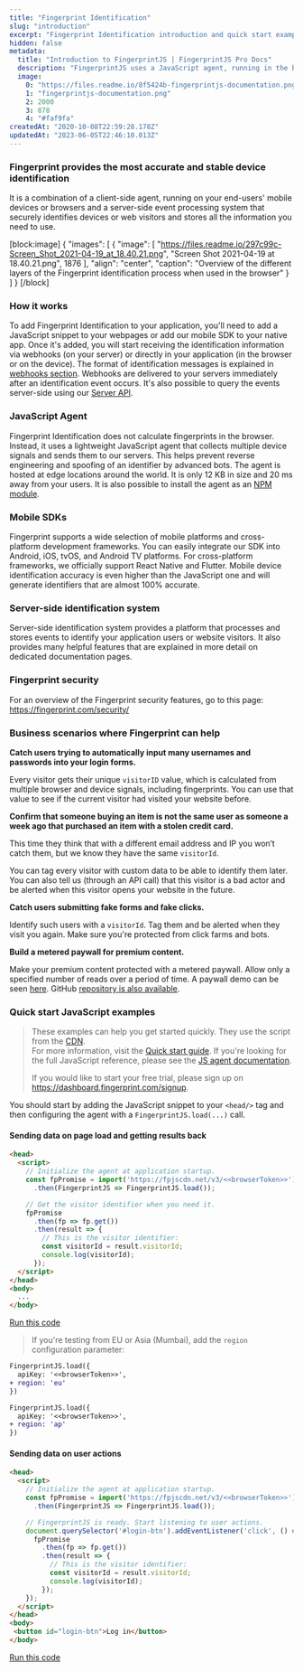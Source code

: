 ```yaml
---
title: "Fingerprint Identification"
slug: "introduction"
excerpt: "Fingerprint Identification introduction and quick start examples."
hidden: false
metadata: 
  title: "Introduction to FingerprintJS | FingerprintJS Pro Docs"
  description: "FingerprintJS uses a JavaScript agent, running in the browser, and a server-side API system to identify visitors and store information you need to detect fraud."
  image: 
    0: "https://files.readme.io/8f5424b-fingerprintjs-documentation.png"
    1: "fingerprintjs-documentation.png"
    2: 2000
    3: 878
    4: "#faf9fa"
createdAt: "2020-10-08T22:59:28.178Z"
updatedAt: "2023-06-05T22:46:10.013Z"
---
```

### Fingerprint provides the most accurate and stable device identification

It is a combination of a client-side agent, running on your end-users' mobile devices or browsers and a server-side event processing system that securely identifies devices or web visitors and stores all the information you need to use.

[block:image]
{
  "images": [
    {
      "image": [
        "https://files.readme.io/297c99c-Screen_Shot_2021-04-19_at_18.40.21.png",
        "Screen Shot 2021-04-19 at 18.40.21.png",
        1876
      ],
      "align": "center",
      "caption": "Overview of the different layers of the Fingerprint identification process when used in the browser"
    }
  ]
}
[/block]

### How it works

To add Fingerprint Identification to your application, you'll need to add a JavaScript snippet to your webpages or add our mobile SDK to your native app. Once it's added, you will start receiving the identification information via webhooks \(on your server\) or directly in your application \(in the browser or on the device\). The format of identification messages is explained in [webhooks section](webhooks). Webhooks are delivered to your servers immediately after an identification event occurs. It's also possible to query the events server-side using our [Server API](server-api). 

### JavaScript Agent

Fingerprint Identification does not calculate fingerprints in the browser. Instead, it uses a lightweight JavaScript agent that collects multiple device signals and sends them to our servers. This helps prevent reverse engineering and spoofing of an identifier by advanced bots. The agent is hosted at edge locations around the world. It is only 12 KB in size and  20 ms away from your users. It is also possible to install the agent as an [NPM module](doc:js-agent#ecmascript-module).

### Mobile SDKs

Fingerprint supports a wide selection of mobile platforms and cross-platform development frameworks. You can easily integrate our SDK into Android, iOS, tvOS, and Android TV platforms. For cross-platform frameworks, we officially support React Native and Flutter. Mobile device identification accuracy is even higher than the JavaScript one and will generate identifiers that are almost 100% accurate.

### Server-side identification system

Server-side identification system provides a platform that processes and stores events to identify your application users or website visitors. It also provides many helpful features that are explained in more detail on dedicated documentation pages.

### Fingerprint security

For an overview of the Fingerprint security features, go to this page: <https://fingerprint.com/security/>

### Business scenarios where Fingerprint can help

**Catch users trying to automatically input many usernames and passwords into your login forms.**

Every visitor gets their unique `visitorID` value, which is calculated from multiple browser and device signals, including fingerprints. You can use that value to see if the current visitor had visited your website before.

**Confirm that someone buying an item is not the same user as someone a week ago that purchased an item with a stolen credit card.**

This time they think that with a different email address and IP you won’t catch them, but we know they have the same `visitorId`.

You can tag every visitor with custom data to be able to identify them later. You can also tell us \(through an API call\) that this visitor is a bad actor and be alerted when this visitor opens your website in the future.

**Catch users submitting fake forms and fake clicks.**

Identify such users with a `visitorId`. Tag them and be alerted when they visit you again. Make sure you're protected from click farms and bots.

**Build a metered paywall for premium content.**

Make your premium content protected with a metered paywall. Allow only a specified number of reads over a period of time. A paywall demo can be seen [here](https://paywall-example.fingerprintjs.com/). GitHub [repository is also available](https://github.com/fingerprintjs/paywall-demo).

### Quick start JavaScript examples

> These examples can help you get started quickly. They use the script from the [CDN](doc:js-agent#cdn).  
> For more information, visit the [Quick start guide](doc:quick-start-guide). If you're looking for the full JavaScript reference, please see the [JS agent documentation](/docs/js-agent).
>
> If you would like to start your free trial,  please sign up on <https://dashboard.fingerprint.com/signup>.

You should start by adding the JavaScript snippet to your `<head/>` tag and then configuring the agent with a `FingerprintJS.load(...)` call.

#### Sending data on page load and getting results back

```html
<head>
  <script>
    // Initialize the agent at application startup.
    const fpPromise = import('https://fpjscdn.net/v3/<<browserToken>>')
      .then(FingerprintJS => FingerprintJS.load());

    // Get the visitor identifier when you need it.
    fpPromise
      .then(fp => fp.get())
      .then(result => {
        // This is the visitor identifier:
        const visitorId = result.visitorId;
        console.log(visitorId);
      });
  </script>
</head>
<body>
  ...
</body>
```

[Run this code](https://stackblitz.com/edit/fpjs-pro-3-cdn?devtoolsheight=100&file=index.html)

> If you're testing from EU or Asia (Mumbai), add the `region` configuration parameter:

```diff EU
FingerprintJS.load({
  apiKey: '<<browserToken>>',
+ region: 'eu'
})
```
```diff Asia (Mumbai)
FingerprintJS.load({
  apiKey: '<<browserToken>>',
+ region: 'ap'
})
```

#### Sending data on user actions

```html
<head>
  <script>
    // Initialize the agent at application startup.
    const fpPromise = import('https://fpjscdn.net/v3/<<browserToken>>')
      .then(FingerprintJS => FingerprintJS.load());

    // FingerprintJS is ready. Start listening to user actions.
    document.querySelector('#login-btn').addEventListener('click', () => {
      fpPromise
        .then(fp => fp.get())
        .then(result => {
          // This is the visitor identifier:
          const visitorId = result.visitorId;
          console.log(visitorId);
        });
    });
  </script>
</head>
<body>
 <button id="login-btn">Log in</button>
</body>
```

[Run this code](https://stackblitz.com/edit/fpjs-pro-3-cdn-adhoc?devtoolsheight=50&file=index.html)